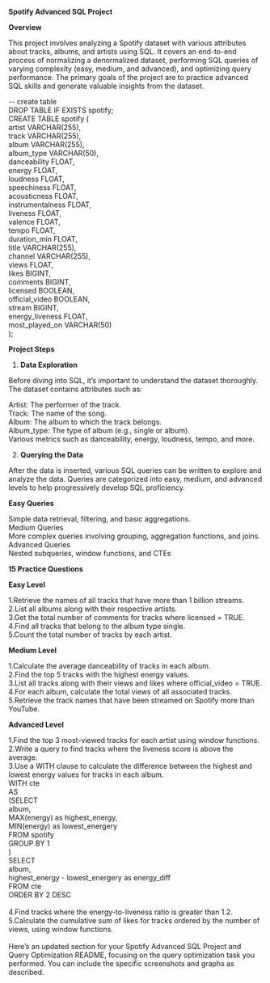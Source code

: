 **Spotify Advanced SQL Project**<br />

**Overview**<br />

This project involves analyzing a Spotify dataset with various attributes about tracks, albums, and artists using SQL. It covers an end-to-end process of normalizing a denormalized dataset, performing SQL queries of varying complexity (easy, medium, and advanced), and optimizing query performance. The primary goals of the project are to practice advanced SQL skills and generate valuable insights from the dataset.<br />

-- create table<br />
DROP TABLE IF EXISTS spotify;<br />
CREATE TABLE spotify (<br />
    artist VARCHAR(255),<br />
    track VARCHAR(255),<br />
    album VARCHAR(255),<br />
    album_type VARCHAR(50),<br />
    danceability FLOAT,<br />
    energy FLOAT,<br />
    loudness FLOAT,<br />
    speechiness FLOAT,<br />
    acousticness FLOAT,<br />
    instrumentalness FLOAT,<br />
    liveness FLOAT,<br />
    valence FLOAT,<br />
    tempo FLOAT,<br />
    duration_min FLOAT,<br />
    title VARCHAR(255),<br />
    channel VARCHAR(255),<br />
    views FLOAT,<br />
    likes BIGINT,<br />
    comments BIGINT,<br />
    licensed BOOLEAN,<br />
    official_video BOOLEAN,<br />
    stream BIGINT,<br />
    energy_liveness FLOAT,<br />
    most_played_on VARCHAR(50)<br />
);<br />

**Project Steps**<br />

1. **Data Exploration**<br />

Before diving into SQL, it’s important to understand the dataset thoroughly. The dataset contains attributes such as:<br />

Artist: The performer of the track.<br />
Track: The name of the song.<br />
Album: The album to which the track belongs.<br />
Album_type: The type of album (e.g., single or album).<br />
Various metrics such as danceability, energy, loudness, tempo, and more.<br />

2. **Querying the Data**<br />

After the data is inserted, various SQL queries can be written to explore and analyze the data. Queries are categorized into easy, medium, and advanced levels to help progressively develop SQL proficiency.<br />

**Easy Queries**<br />

Simple data retrieval, filtering, and basic aggregations.<br />
Medium Queries<br />
More complex queries involving grouping, aggregation functions, and joins.<br />
Advanced Queries<br />
Nested subqueries, window functions, and CTEs<br />

**15 Practice Questions**<br />

**Easy Level**<br />

1.Retrieve the names of all tracks that have more than 1 billion streams.<br />
2.List all albums along with their respective artists.<br />
3.Get the total number of comments for tracks where licensed = TRUE.<br />
4.Find all tracks that belong to the album type single.<br />
5.Count the total number of tracks by each artist.<br />

**Medium Level**<br />

1.Calculate the average danceability of tracks in each album.<br />
2.Find the top 5 tracks with the highest energy values.<br />
3.List all tracks along with their views and likes where official_video = TRUE.<br />
4.For each album, calculate the total views of all associated tracks.<br />
5.Retrieve the track names that have been streamed on Spotify more than YouTube.<br />

**Advanced Level**<br />

1.Find the top 3 most-viewed tracks for each artist using window functions.<br />
2.Write a query to find tracks where the liveness score is above the average.<br />
3.Use a WITH clause to calculate the difference between the highest and lowest energy values for tracks in each album.<br />
WITH cte<br />
AS<br />
(SELECT <br />
	album,<br />
	MAX(energy) as highest_energy,<br />
	MIN(energy) as lowest_energery<br />
FROM spotify<br />
GROUP BY 1<br />
)<br />
SELECT <br />
	album,<br />
	highest_energy - lowest_energery as energy_diff<br />
FROM cte<br />
ORDER BY 2 DESC<br /><br />
4.Find tracks where the energy-to-liveness ratio is greater than 1.2.<br />
5.Calculate the cumulative sum of likes for tracks ordered by the number of views, using window functions.<br />
<br />
Here’s an updated section for your Spotify Advanced SQL Project and Query Optimization README, focusing on the query optimization task you performed. You can include the specific screenshots and graphs as described.



